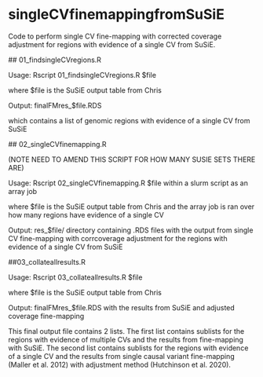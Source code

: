 # singleCVfinemappingfromSuSiE
Code to perform single CV fine-mapping with corrected coverage adjustment for regions with evidence of a single CV from SuSiE.

## 01_findsingleCVregions.R

Usage: Rscript 01_findsingleCVregions.R $file

where $file is the SuSiE output table from Chris

Output: finalFMres_$file.RDS

which contains a list of genomic regions with evidence of a single CV from SuSiE

## 02_singleCVfinemapping.R

(NOTE NEED TO AMEND THIS SCRIPT FOR HOW MANY SUSIE SETS THERE ARE)

Usage: Rscript 02_singleCVfinemapping.R $file
within a slurm script as an array job

where $file is the SuSiE output table from Chris
and the array job is ran over how many regions have evidence of a single CV 

Output: res_$file/ directory containing .RDS files with the output from single CV fine-mapping with corrcoverage adjustment for the regions with evidence of a single CV from SuSiE

##03_collateallresults.R

Usage: Rscript 03_collateallresults.R $file

where $file is the SuSiE output table from Chris

Output: finalFMres_$file.RDS with the results from SuSiE and adjusted coverage fine-mapping

This final output file contains 2 lists. The first list contains sublists for the regions with evidence of multiple CVs and the results from fine-mapping with SuSiE. The second list contains sublists for the regions with evidence of a single CV and the results from single causal variant fine-mapping (Maller et al. 2012) with adjustment method (Hutchinson et al. 2020).



